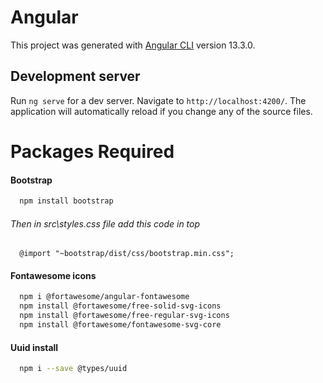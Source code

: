 # Angular

This project was generated with [Angular CLI](https://github.com/angular/angular-cli) version 13.3.0.

## Development server

Run `ng serve` for a dev server. Navigate to `http://localhost:4200/`. The application will automatically reload if you change any of the source files.

# Packages Required

#### Bootstrap
```bash
  npm install bootstrap
```
###### Then in src\styles.css file add this code in top
```
  @import "~bootstrap/dist/css/bootstrap.min.css";
```
#### Fontawesome icons
```bash
  npm i @fortawesome/angular-fontawesome
  npm install @fortawesome/free-solid-svg-icons
  npm install @fortawesome/free-regular-svg-icons
  npm install @fortawesome/fontawesome-svg-core
```

#### Uuid install
```bash
  npm i --save @types/uuid
```

